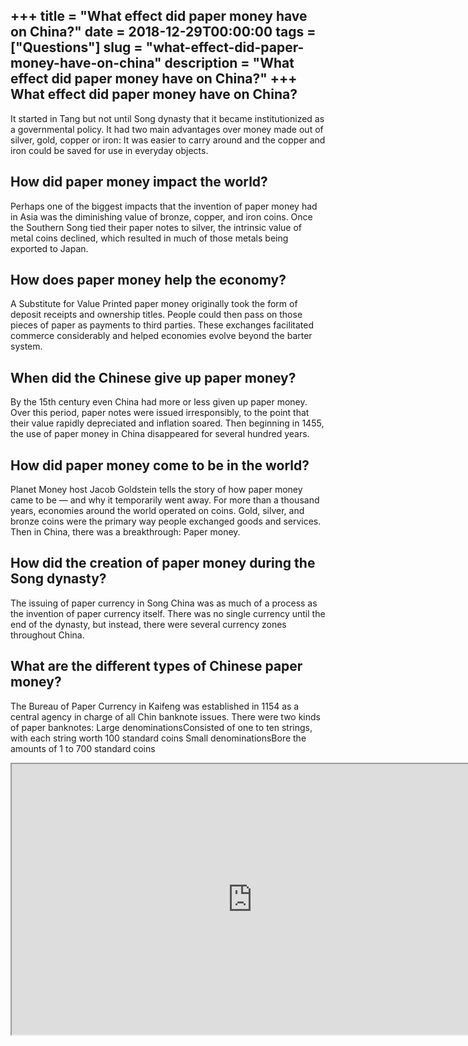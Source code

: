 +++
title = "What effect did paper money have on China?"
date = 2018-12-29T00:00:00
tags = ["Questions"]
slug = "what-effect-did-paper-money-have-on-china"
description = "What effect did paper money have on China?"
+++
What effect did paper money have on China?
------------------------------------------

It started in Tang but not until Song dynasty that it became institutionized as a governmental policy. It had two main advantages over money made out of silver, gold, copper or iron: It was easier to carry around and the copper and iron could be saved for use in everyday objects.

How did paper money impact the world?
-------------------------------------

Perhaps one of the biggest impacts that the invention of paper money had in Asia was the diminishing value of bronze, copper, and iron coins. Once the Southern Song tied their paper notes to silver, the intrinsic value of metal coins declined, which resulted in much of those metals being exported to Japan.

How does paper money help the economy?
--------------------------------------

A Substitute for Value Printed paper money originally took the form of deposit receipts and ownership titles. People could then pass on those pieces of paper as payments to third parties. These exchanges facilitated commerce considerably and helped economies evolve beyond the barter system.

When did the Chinese give up paper money?
-----------------------------------------

By the 15th century even China had more or less given up paper money. Over this period, paper notes were issued irresponsibly, to the point that their value rapidly depreciated and inflation soared. Then beginning in 1455, the use of paper money in China disappeared for several hundred years.

How did paper money come to be in the world?
--------------------------------------------

Planet Money host Jacob Goldstein tells the story of how paper money came to be — and why it temporarily went away. For more than a thousand years, economies around the world operated on coins. Gold, silver, and bronze coins were the primary way people exchanged goods and services. Then in China, there was a breakthrough: Paper money.

How did the creation of paper money during the Song dynasty?
------------------------------------------------------------

The issuing of paper currency in Song China was as much of a process as the invention of paper currency itself. There was no single currency until the end of the dynasty, but instead, there were several currency zones throughout China.

What are the different types of Chinese paper money?
----------------------------------------------------

The Bureau of Paper Currency in Kaifeng was established in 1154 as a central agency in charge of all Chin banknote issues. There were two kinds of paper banknotes: Large denominationsConsisted of one to ten strings, with each string worth 100 standard coins Small denominationsBore the amounts of 1 to 700 standard coins

<iframe allow="accelerometer; autoplay; clipboard-write; encrypted-media; gyroscope; picture-in-picture" allowfullscreen="" class="__youtube_prefs__  epyt-is-override  no-lazyload" data-no-lazy="1" data-origheight="433" data-origwidth="770" data-skipgform_ajax_framebjll="" height="433" id="_ytid_67153" loading="lazy" src="https://www.youtube.com/embed/Qy1V7tWpTGY?enablejsapi=1&autoplay=0&cc_load_policy=0&cc_lang_pref=&iv_load_policy=1&loop=0&modestbranding=0&rel=1&fs=1&playsinline=0&autohide=2&theme=dark&color=red&controls=1&" title="YouTube player" width="770"></iframe>